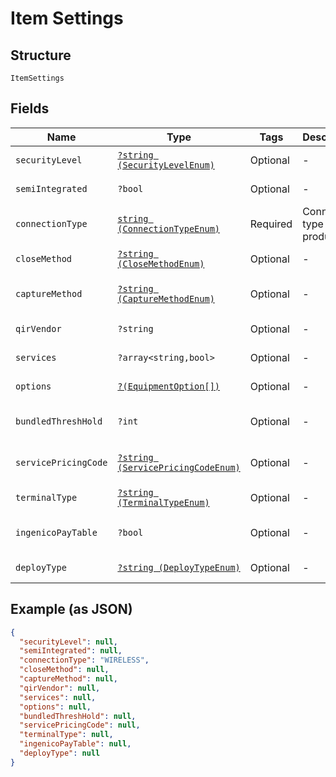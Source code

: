 
# Item Settings

## Structure

`ItemSettings`

## Fields

| Name | Type | Tags | Description | Getter | Setter |
|  --- | --- | --- | --- | --- | --- |
| `securityLevel` | [`?string (SecurityLevelEnum)`](../../doc/models/security-level-enum.md) | Optional | - | getSecurityLevel(): ?string | setSecurityLevel(?string securityLevel): void |
| `semiIntegrated` | `?bool` | Optional | - | getSemiIntegrated(): ?bool | setSemiIntegrated(?bool semiIntegrated): void |
| `connectionType` | [`string (ConnectionTypeEnum)`](../../doc/models/connection-type-enum.md) | Required | Connection type of product | getConnectionType(): string | setConnectionType(string connectionType): void |
| `closeMethod` | [`?string (CloseMethodEnum)`](../../doc/models/close-method-enum.md) | Optional | - | getCloseMethod(): ?string | setCloseMethod(?string closeMethod): void |
| `captureMethod` | [`?string (CaptureMethodEnum)`](../../doc/models/capture-method-enum.md) | Optional | - | getCaptureMethod(): ?string | setCaptureMethod(?string captureMethod): void |
| `qirVendor` | `?string` | Optional | - | getQirVendor(): ?string | setQirVendor(?string qirVendor): void |
| `services` | `?array<string,bool>` | Optional | - | getServices(): ?array | setServices(?array services): void |
| `options` | [`?(EquipmentOption[])`](../../doc/models/equipment-option.md) | Optional | - | getOptions(): ?array | setOptions(?array options): void |
| `bundledThreshHold` | `?int` | Optional | - | getBundledThreshHold(): ?int | setBundledThreshHold(?int bundledThreshHold): void |
| `servicePricingCode` | [`?string (ServicePricingCodeEnum)`](../../doc/models/service-pricing-code-enum.md) | Optional | - | getServicePricingCode(): ?string | setServicePricingCode(?string servicePricingCode): void |
| `terminalType` | [`?string (TerminalTypeEnum)`](../../doc/models/terminal-type-enum.md) | Optional | - | getTerminalType(): ?string | setTerminalType(?string terminalType): void |
| `ingenicoPayTable` | `?bool` | Optional | - | getIngenicoPayTable(): ?bool | setIngenicoPayTable(?bool ingenicoPayTable): void |
| `deployType` | [`?string (DeployTypeEnum)`](../../doc/models/deploy-type-enum.md) | Optional | - | getDeployType(): ?string | setDeployType(?string deployType): void |

## Example (as JSON)

```json
{
  "securityLevel": null,
  "semiIntegrated": null,
  "connectionType": "WIRELESS",
  "closeMethod": null,
  "captureMethod": null,
  "qirVendor": null,
  "services": null,
  "options": null,
  "bundledThreshHold": null,
  "servicePricingCode": null,
  "terminalType": null,
  "ingenicoPayTable": null,
  "deployType": null
}
```

